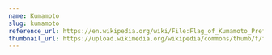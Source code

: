 ```yaml
---
name: Kumamoto
slug: kumamoto
reference_url: https://en.wikipedia.org/wiki/File:Flag_of_Kumamoto_Prefecture.svg
thumbnail_url: https://upload.wikimedia.org/wikipedia/commons/thumb/f/f7/Flag_of_Kumamoto_Prefecture.svg/120px-Flag_of_Kumamoto_Prefecture.svg.png
---
```

